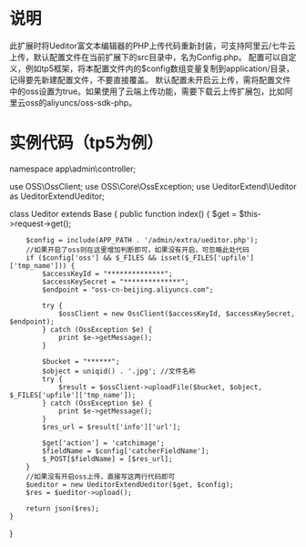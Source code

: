 # 说明 
此扩展时将Ueditor富文本编辑器的PHP上传代码重新封装，可支持阿里云/七牛云上传，默认配置文件在当前扩展下的src目录中，名为Config.php。
配置可以自定义，例如tp5框架，将本配置文件内的$config数组变量复制到application/目录，记得要先新建配置文件，不要直接覆盖。
默认配置未开启云上传，需将配置文件中的oss设置为true。如果使用了云端上传功能，需要下载云上传扩展包，比如阿里云oss的aliyuncs/oss-sdk-php。

# 实例代码（tp5为例）
namespace app\admin\controller;

use OSS\OssClient;
use OSS\Core\OssException;
use UeditorExtend\Ueditor as UeditorExtendUeditor;

class Ueditor extends Base
{
    public function index()
    {
        $get = $this->request->get();

        $config = include(APP_PATH . '/admin/extra/ueditor.php');
        //如果开启了oss则在这里增加判断即可，如果没有开启，可忽略此处代码
        if ($config['oss'] && $_FILES && isset($_FILES['upfile']['tmp_name'])) {
            $accessKeyId = "**************";
            $accessKeySecret = "**************";
            $endpoint = "oss-cn-beijing.aliyuncs.com";

            try {
                $ossClient = new OssClient($accessKeyId, $accessKeySecret, $endpoint);
            } catch (OssException $e) {
                print $e->getMessage();
            }

            $bucket = "******";
            $object = uniqid() . '.jpg'; //文件名称
            try {
                $result = $ossClient->uploadFile($bucket, $object, $_FILES['upfile']['tmp_name']);
            } catch (OssException $e) {
                print $e->getMessage();
            }
            $res_url = $result['info']['url'];
            
            $get['action'] = 'catchimage';
            $fieldName = $config['catcherFieldName'];
            $_POST[$fieldName] = [$res_url];
        }
        //如果没有开启oss上传，直接写这两行代码即可
        $ueditor = new UeditorExtendUeditor($get, $config);
        $res = $ueditor->upload();

        return json($res);
    }
}
